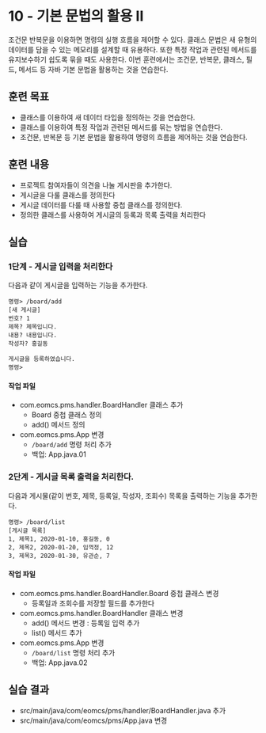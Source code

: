 # 10 - 기본 문법의 활용 II

조건문 반복문을 이용하면 명령의 실행 흐름을 제어할 수 있다. 클래스 문법은 새 유형의 데이터를 담을 수 있는 메모리를 설계할 때 유용하다. 또한 특정 작업과 관련된 메서드를 유지보수하기 쉽도록 묶을 때도 사용한다. 이번 훈련에서는 조건문, 반복문, 클래스, 필드, 메서드 등 자바 기본 문법을 활용하는 것을 연습한다.

## 훈련 목표

- 클래스를 이용하여 새 데이터 타입을 정의하는 것을 연습한다.
- 클래스를 이용하여 특정 작업과 관련된 메서드를 묶는 방법을 연습한다.
- 조건문, 반복문 등 기본 문법을 활용하여 명령의 흐름을 제어하는 것을 연습한다.

## 훈련 내용

- 프로젝트 참여자들이 의견을 나눌 게시판을 추가한다.
- 게시글을 다룰 클래스를 정의한다
- 게시글 데이터를 다룰 때 사용할 중첩 클래스를 정의한다. 
- 정의한 클래스를 사용하여 게시글의 등록과 목록 출력을 처리한다

## 실습

### 1단계 - 게시글 입력을 처리한다

다음과 같이 게시글을 입력하는 기능을 추가한다.

```console
명령> /board/add
[새 게시글]
번호? 1
제목? 제목입니다.
내용? 내용입니다.
작성자? 홍길동

게시글을 등록하였습니다.
명령>
```

#### 작업 파일 

- com.eomcs.pms.handler.BoardHandler  클래스 추가
  - Board 중첩 클래스 정의
  - add() 메서드 정의
- com.eomcs.pms.App 변경
  - `/board/add` 명령 처리 추가
  - 백업: App.java.01


### 2단계 - 게시글 목록 출력을 처리한다.

다음과 게시물(같이 번호, 제목, 등록일, 작성자, 조회수) 목록을 출력하는 기능을 추가한다.


```
명령> /board/list
[게시글 목록]
1, 제목1, 2020-01-10, 홍길동, 0
2, 제목2, 2020-01-20, 임꺽정, 12
3, 제목3, 2020-01-30, 유관순, 7
```

#### 작업 파일 

- com.eomcs.pms.handler.BoardHandler.Board 중첩 클래스 변경 
  - 등록일과 조회수를 저장할 필드를 추가한다
- com.eomcs.pms.handler.BoardHandler 클래스 변경
  - add() 메서드 변경 : 등록일 입력 추가
  - list() 메서드 추가
- com.eomcs.pms.App 변경
  - `/board/list` 명령 처리 추가
  - 백업: App.java.02

## 실습 결과

- src/main/java/com/eomcs/pms/handler/BoardHandler.java 추가
- src/main/java/com/eomcs/pms/App.java 변경